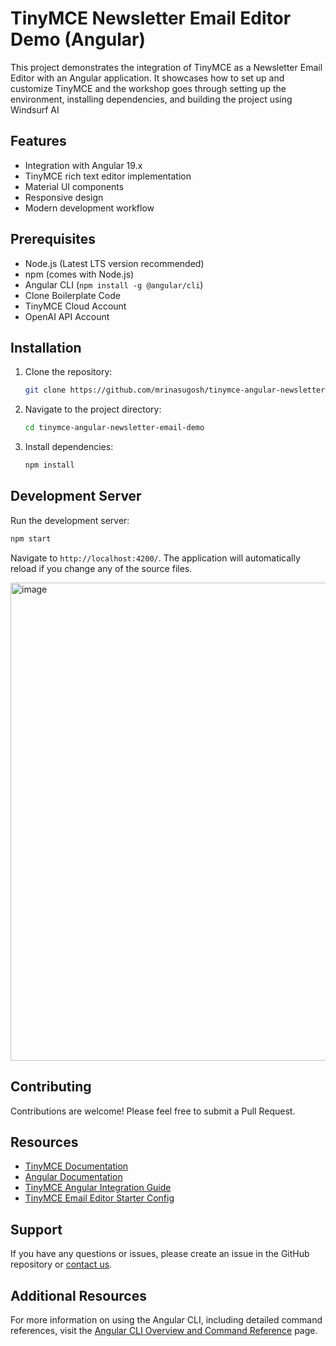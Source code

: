 # TinyMCE Newsletter Email Editor Demo (Angular)

This project demonstrates the integration of TinyMCE as a Newsletter Email Editor with an Angular application. It showcases how to set up and customize TinyMCE and the workshop goes through setting up the environment, installing dependencies, and building the project using Windsurf AI

## Features

- Integration with Angular 19.x
- TinyMCE rich text editor implementation
- Material UI components
- Responsive design
- Modern development workflow

## Prerequisites

- Node.js (Latest LTS version recommended)
- npm (comes with Node.js)
- Angular CLI (`npm install -g @angular/cli`)
- Clone Boilerplate Code
- TinyMCE Cloud Account
- OpenAI API Account

## Installation

1. Clone the repository:
   ```bash
   git clone https://github.com/mrinasugosh/tinymce-angular-newsletter-email-demo.git
   ```

2. Navigate to the project directory:
   ```bash
   cd tinymce-angular-newsletter-email-demo
   ```

3. Install dependencies:
   ```bash
   npm install
   ```

## Development Server

Run the development server:
```bash
npm start
```

Navigate to `http://localhost:4200/`. The application will automatically reload if you change any of the source files.

<img width="765" alt="image" src="https://github.com/user-attachments/assets/5d2ffbfb-aa21-4167-ace2-052a33eebad5" />


## Contributing

Contributions are welcome! Please feel free to submit a Pull Request.

## Resources

- [TinyMCE Documentation](https://www.tiny.cloud/docs/?utm_campaign=mlh_devrel_ghw_feb&utm_source=github&utm_medium=referral&utm_term=email-angular-demo)
- [Angular Documentation](https://angular.io/docs)
- [TinyMCE Angular Integration Guide](https://www.tiny.cloud/docs/integrations/angular/?utm_campaign=mlh_devrel_ghw_feb&utm_source=github&utm_medium=referral&utm_term=email-angular-demo)
- [TinyMCE Email Editor Starter Config](https://www.tiny.cloud/solutions/wysiwyg-email-editor/?utm_campaign=mlh_devrel_ghw_feb&utm_source=github&utm_medium=referral&utm_term=email-angular-demo])


## Support

If you have any questions or issues, please create an issue in the GitHub repository or [contact us](https://www.tiny.cloud/contact/?utm_campaign=mlh_devrel_ghw_feb&utm_source=github&utm_medium=referral&utm_term=email-angular-demo).


## Additional Resources

For more information on using the Angular CLI, including detailed command references, visit the [Angular CLI Overview and Command Reference](https://angular.dev/tools/cli) page.

